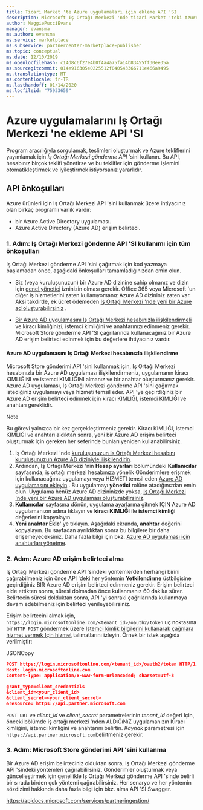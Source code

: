```yaml
---
title: Ticari Market 'te Azure uygulamaları için ekleme API 'SI
description: Microsoft Iş Ortağı Merkezi 'nde ticari Market 'teki Azure uygulamaları için API önkoşulları.
author: MaggiePucciEvans
manager: evansma
ms.author: evansma
ms.service: marketplace
ms.subservice: partnercenter-marketplace-publisher
ms.topic: conceptual
ms.date: 12/10/2019
ms.openlocfilehash: c14d8c6f27e4b0f4a4a75fa14b83455ff30ee35a
ms.sourcegitcommit: 014e916305e0225512f040543366711e466a9495
ms.translationtype: MT
ms.contentlocale: tr-TR
ms.lasthandoff: 01/14/2020
ms.locfileid: "75933659"
---
```

# <a name="api-for-onboarding-azure-apps-in-partner-center"></a>Azure uygulamalarını Iş Ortağı Merkezi 'ne ekleme API 'SI

Program aracılığıyla sorgulamak, teslimleri oluşturmak ve Azure tekliflerini yayımlamak için *Iş Ortağı Merkezi gönderme API* 'sini kullanın.  Bu API, hesabınız birçok teklifi yönetirse ve bu teklifler için gönderme işlemini otomatikleştirmek ve iyileştirmek istiyorsanız yararlıdır.

## <a name="api-prerequisites"></a>API önkoşulları

Azure ürünleri için Iş Ortağı Merkezi API 'sini kullanmak üzere ihtiyacınız olan birkaç programlı varlık vardır: 

- bir Azure Active Directory uygulaması.
- Azure Active Directory (Azure AD) erişim belirteci.

### <a name="step-1-complete-prerequisites-for-using-the-partner-center-submission-api"></a>1\. Adım: Iş Ortağı Merkezi gönderme API 'SI kullanımı için tüm önkoşulları

Iş Ortağı Merkezi gönderme API 'sini çağırmak için kod yazmaya başlamadan önce, aşağıdaki önkoşulları tamamladığınızdan emin olun.

- Siz (veya kuruluşunuzun) bir Azure AD dizinine sahip olmanız ve dizin için [genel yönetici](https://docs.microsoft.com/azure/active-directory/users-groups-roles/directory-assign-admin-roles) izninizin olması gerekir. Office 365 veya Microsoft 'un diğer iş hizmetlerini zaten kullanıyorsanız Azure AD dizininiz zaten var. Aksi takdirde, ek ücret ödemeden [Iş Ortağı Merkezi 'nde yeni bir Azure ad oluşturabilirsiniz](https://docs.microsoft.com/windows/uwp/publish/associate-azure-ad-with-partner-center#create-a-brand-new-azure-ad-to-associate-with-your-partner-center-account) .

- [Bir Azure AD uygulamasını Iş Ortağı Merkezi hesabınızla ilişkilendirmeli](https://docs.microsoft.com/windows/uwp/monetize/create-and-manage-submissions-using-windows-store-services#associate-an-azure-ad-application-with-your-windows-partner-center-account) ve kiracı kimliğinizi, istemci kimliğini ve anahtarınızı edinmeniz gerekir. Microsoft Store gönderme API 'SI çağrılarında kullanacağınız bir Azure AD erişim belirteci edinmek için bu değerlere ihtiyacınız vardır.

#### <a name="how-to-associate-an-azure-ad-application-with-your-partner-center-account"></a>Azure AD uygulamasını Iş Ortağı Merkezi hesabınızla ilişkilendirme

Microsoft Store gönderimi API 'sini kullanmak için, Iş Ortağı Merkezi hesabınızla bir Azure AD uygulaması ilişkilendirmeniz, uygulamanın kiracı KIMLIĞINI ve istemci KIMLIĞINI almanız ve bir anahtar oluşturmanız gerekir. Azure AD uygulaması, Iş Ortağı Merkezi gönderme API 'sini çağırmak istediğiniz uygulamayı veya hizmeti temsil eder. API 'ye geçirdiğiniz bir Azure AD erişim belirteci edinmek için kiracı KIMLIĞI, istemci KIMLIĞI ve anahtarı gereklidir.

>[!Note]
>Bu görevi yalnızca bir kez gerçekleştirmeniz gerekir. Kiracı KIMLIĞI, istemci KIMLIĞI ve anahtarı aldıktan sonra, yeni bir Azure AD erişim belirteci oluşturmak için gereken her seferinde bunları yeniden kullanabilirsiniz.

1. Iş Ortağı Merkezi 'nde [kuruluşunuzun Iş Ortağı Merkezi hesabını kuruluşunuzun Azure AD diziniyle ilişkilendirin](https://docs.microsoft.com/windows/uwp/publish/associate-azure-ad-with-partner-center).
1. Ardından, Iş Ortağı Merkezi 'nin **Hesap ayarları** bölümündeki **Kullanıcılar** sayfasında, iş ortağı merkezi hesabınıza yönelik Gönderimlere erişmek için kullanacağınız uygulamayı veya HIZMETI temsil eden [Azure AD uygulamasını ekleyin](https://docs.microsoft.com/windows/uwp/publish/add-users-groups-and-azure-ad-applications#add-azure-ad-applications-to-your-partner-center-account) . Bu uygulamayı **yönetici** rolüne atadığınızdan emin olun. Uygulama henüz Azure AD dizininizde yoksa, [Iş Ortağı Merkezi 'nde yeni bir Azure AD uygulaması oluşturabilirsiniz](https://docs.microsoft.com/windows/uwp/publish/add-users-groups-and-azure-ad-applications#create-a-new-azure-ad-application-account-in-your-organizations-directory-and-add-it-to-your-partner-center-account).
1. **Kullanıcılar** sayfasına dönün, uygulama ayarlarına gitmek IÇIN Azure AD uygulamanızın adına tıklayın ve **kiracı KIMLIĞI** ile **istemci kimliği** değerlerini kopyalayın.
1. **Yeni anahtar Ekle**' ye tıklayın. Aşağıdaki ekranda, **anahtar** değerini kopyalayın. Bu sayfadan ayrıldıktan sonra bu bilgilere bir daha erişemeyeceksiniz. Daha fazla bilgi için bkz. [Azure AD uygulaması için anahtarları yönetme](https://docs.microsoft.com/windows/uwp/publish/add-users-groups-and-azure-ad-applications#manage-keys).

### <a name="step-2-obtain-an-azure-ad-access-token"></a>2\. Adım: Azure AD erişim belirteci alma

Iş Ortağı Merkezi gönderme API 'sindeki yöntemlerden herhangi birini çağırabilmeniz için önce API 'deki her yöntemin **Yetkilendirme** üstbilgisine geçirdiğiniz BIR Azure AD erişim belirteci edinmeniz gerekir. Erişim belirteci elde ettikten sonra, süresi dolmadan önce kullanmanız 60 dakika sürer. Belirtecin süresi dolduktan sonra, API 'yi sonraki çağrılarında kullanmaya devam edebilmeniz için belirteci yenileyebilirsiniz.

Erişim belirtecini almak için, `https://login.microsoftonline.com/<tenant_id>/oauth2/token` uç noktasına bir `HTTP POST` göndermek üzere [Istemci kimlik bilgilerini kullanarak çağrılara hizmet vermek Için hizmet](https://azure.microsoft.com/documentation/articles/active-directory-protocols-oauth-service-to-service/) talimatlarını izleyin. Örnek bir istek aşağıda verilmiştir:

JSONCopy
```Json
POST https://login.microsoftonline.com/<tenant_id>/oauth2/token HTTP/1.1
Host: login.microsoftonline.com
Content-Type: application/x-www-form-urlencoded; charset=utf-8

grant_type=client_credentials
&client_id=<your_client_id>
&client_secret=<your_client_secret>
&resource= https://api.partner.microsoft.com
```

`POST URI` ve *client_id* ve *client_secret* parametrelerinin *tenant_id* değeri Için, önceki bölümde iş ortağı merkezi 'nden ALDıĞıNıZ uygulamanızın Kiracı kimliğini, istemci kimliğini ve anahtarını belirtin. *Kaynak* parametresi için `https://api.partner.microsoft.com`belirtmeniz gerekir.

### <a name="step-3-use-the-microsoft-store-submission-api"></a>3\. Adım: Microsoft Store gönderimi API 'sini kullanma

Bir Azure AD erişim belirteciniz olduktan sonra, Iş Ortağı Merkezi gönderme API 'sindeki yöntemleri çağırabilirsiniz. Gönderimler oluşturmak veya güncelleştirmek için genellikle Iş Ortağı Merkezi gönderme API 'sinde belirli bir sırada birden çok yöntemi çağırabilirsiniz. Her senaryo ve her yöntemin sözdizimi hakkında daha fazla bilgi için bkz. alma API 'SI Swagger.

https://apidocs.microsoft.com/services/partneringestion/
